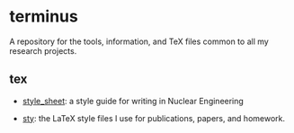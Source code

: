 # terminus

A repository for the tools, information, and TeX files common to all
my research projects.

## tex

- [style\_sheet](tex/style_guide): a style guide for writing in Nuclear Engineering

- [sty](tex/sty): the LaTeX style files I use for publications, papers, and homework.
